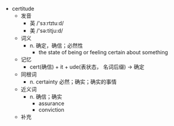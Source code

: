 - certitude
  - 发音
    - 英 /'sɜːrtɪtuːd/
    - 美 /'sə:titju:d/
  - 词义
    - n. 确定，确信；必然性
      - the state of being or feeling certain about something
  - 记忆
    - cert(确信) + it + ude(表状态， 名词后缀) → 确定
  - 同根词
    - n. certainty 必然；确实；确实的事情
  - 近义词
    - n. 确信；确实
      - assurance
      - conviction
  - 补充